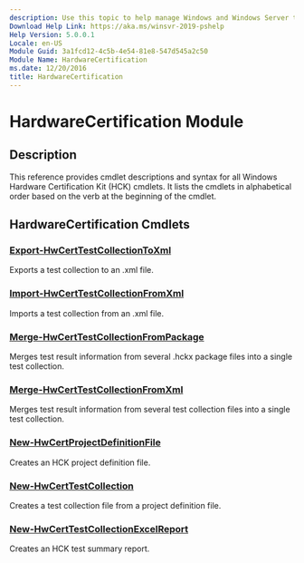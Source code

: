 ```yaml
---
description: Use this topic to help manage Windows and Windows Server technologies with Windows PowerShell.
Download Help Link: https://aka.ms/winsvr-2019-pshelp
Help Version: 5.0.0.1
Locale: en-US
Module Guid: 3a1fcd12-4c5b-4e54-81e8-547d545a2c50
Module Name: HardwareCertification
ms.date: 12/20/2016
title: HardwareCertification
---
```


# HardwareCertification Module
## Description
This reference provides cmdlet descriptions and syntax for all Windows Hardware Certification Kit (HCK) cmdlets. It lists the cmdlets in alphabetical order based on the verb at the beginning of the cmdlet.

## HardwareCertification Cmdlets
### [Export-HwCertTestCollectionToXml](./Export-HwCertTestCollectionToXml.md)
Exports a test collection to an .xml file.

### [Import-HwCertTestCollectionFromXml](./Import-HwCertTestCollectionFromXml.md)
Imports a test collection from an .xml file.

### [Merge-HwCertTestCollectionFromPackage](./Merge-HwCertTestCollectionFromPackage.md)
Merges test result information from several .hckx package files into a single test collection.

### [Merge-HwCertTestCollectionFromXml](./Merge-HwCertTestCollectionFromXml.md)
Merges test result information from several test collection files into a single test collection.

### [New-HwCertProjectDefinitionFile](./New-HwCertProjectDefinitionFile.md)
Creates an HCK project definition file.

### [New-HwCertTestCollection](./New-HwCertTestCollection.md)
Creates a test collection file from a project definition file.

### [New-HwCertTestCollectionExcelReport](./New-HwCertTestCollectionExcelReport.md)
Creates an HCK test summary report.


